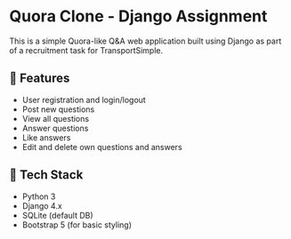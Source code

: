 # Quora Clone - Django Assignment

This is a simple Quora-like Q&A web application built using Django as part of a recruitment task for TransportSimple.

## 🚀 Features

- User registration and login/logout
- Post new questions
- View all questions
- Answer questions
- Like answers
- Edit and delete own questions and answers

## 🔧 Tech Stack

- Python 3
- Django 4.x
- SQLite (default DB)
- Bootstrap 5 (for basic styling)
